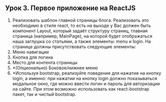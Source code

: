 ## Урок 3. Первое приложение на ReactJS

1. Реализовать шаблон главной страницы блога. Реализовать это необходимо в стиле react, то
есть на выходе у Вас должен быть компонент Layout, который задаёт структуру страниц,
главная страница (например, MainPage), на которой будет отображаться наша заглушка со
статьями, а также элементы: menu и login.
На странице должны присутствовать следующие элементы:
1. Меню навигации
2. Кнопка для логина
3. Место для контента страницы
4. *(Опционально) Боковое/нижнее меню
5. *Используя bootstrap, реализуйте поведение для нажатие на кнопку login, а именно:
при нажатии на кнопку login должно показываться модальное окно, где можно ввести
логин и пароль для авторизации на сайте. При этом возможно использовать как
react-bootstrap пакет, так и чистый bootstrap.

